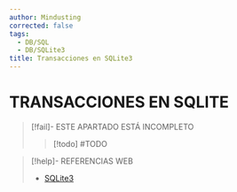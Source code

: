 ```yaml
---
author: Mindusting
corrected: false
tags:
  - DB/SQL
  - DB/SQLite3
title: Transacciones en SQLite3
---
```


# TRANSACCIONES EN SQLITE

> [!fail]- ESTE APARTADO ESTÁ INCOMPLETO
> > [!todo] #TODO

> [!help]- REFERENCIAS WEB
> - [SQLite3](https://sqlite.org/lang_transaction.html)
